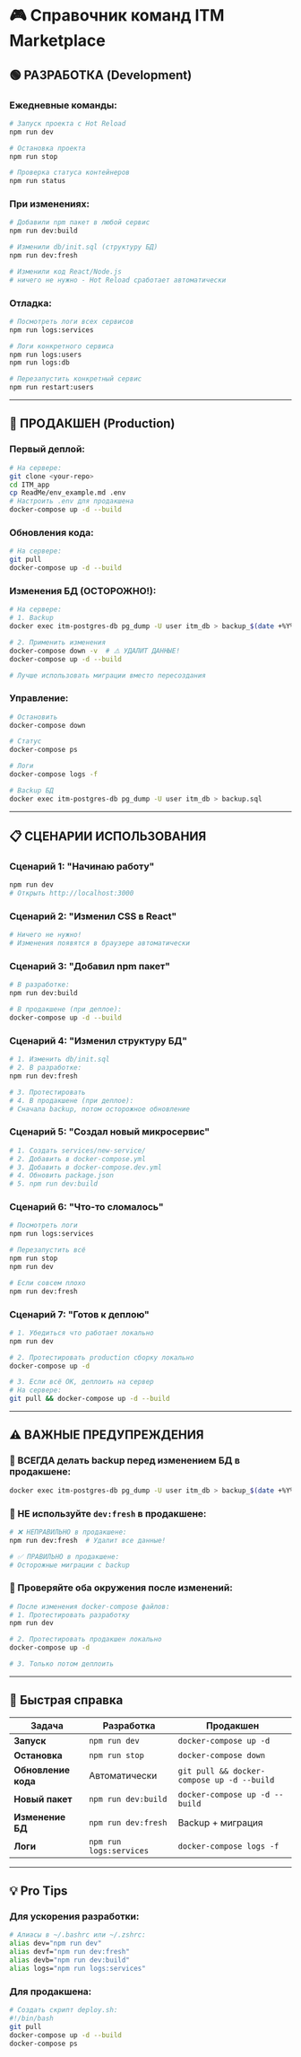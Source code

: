 # 🎮 Справочник команд ITM Marketplace

## 🟢 РАЗРАБОТКА (Development)

### Ежедневные команды:
```bash
# Запуск проекта с Hot Reload
npm run dev

# Остановка проекта
npm run stop

# Проверка статуса контейнеров
npm run status
```

### При изменениях:
```bash
# Добавили npm пакет в любой сервис
npm run dev:build

# Изменили db/init.sql (структуру БД)
npm run dev:fresh

# Изменили код React/Node.js
# ничего не нужно - Hot Reload сработает автоматически
```

### Отладка:
```bash
# Посмотреть логи всех сервисов
npm run logs:services

# Логи конкретного сервиса
npm run logs:users
npm run logs:db

# Перезапустить конкретный сервис
npm run restart:users
```

---

## 🔴 ПРОДАКШЕН (Production)

### Первый деплой:
```bash
# На сервере:
git clone <your-repo>
cd ITM_app
cp ReadMe/env_example.md .env
# Настроить .env для продакшена
docker-compose up -d --build
```

### Обновления кода:
```bash
# На сервере:
git pull
docker-compose up -d --build
```

### Изменения БД (ОСТОРОЖНО!):
```bash
# На сервере:
# 1. Backup
docker exec itm-postgres-db pg_dump -U user itm_db > backup_$(date +%Y%m%d).sql

# 2. Применить изменения
docker-compose down -v  # ⚠️ УДАЛИТ ДАННЫЕ!
docker-compose up -d --build

# Лучше использовать миграции вместо пересоздания
```

### Управление:
```bash
# Остановить
docker-compose down

# Статус
docker-compose ps

# Логи
docker-compose logs -f

# Backup БД
docker exec itm-postgres-db pg_dump -U user itm_db > backup.sql
```

---

## 📋 СЦЕНАРИИ ИСПОЛЬЗОВАНИЯ

### Сценарий 1: "Начинаю работу"
```bash
npm run dev
# Открыть http://localhost:3000
```

### Сценарий 2: "Изменил CSS в React"
```bash
# Ничего не нужно!
# Изменения появятся в браузере автоматически
```

### Сценарий 3: "Добавил npm пакет"
```bash
# В разработке:
npm run dev:build

# В продакшене (при деплое):
docker-compose up -d --build
```

### Сценарий 4: "Изменил структуру БД"
```bash
# 1. Изменить db/init.sql
# 2. В разработке:
npm run dev:fresh

# 3. Протестировать
# 4. В продакшене (при деплое):
# Сначала backup, потом осторожное обновление
```

### Сценарий 5: "Создал новый микросервис"
```bash
# 1. Создать services/new-service/
# 2. Добавить в docker-compose.yml
# 3. Добавить в docker-compose.dev.yml  
# 4. Обновить package.json
# 5. npm run dev:build
```

### Сценарий 6: "Что-то сломалось"
```bash
# Посмотреть логи
npm run logs:services

# Перезапустить всё
npm run stop
npm run dev

# Если совсем плохо
npm run dev:fresh
```

### Сценарий 7: "Готов к деплою"
```bash
# 1. Убедиться что работает локально
npm run dev

# 2. Протестировать production сборку локально
docker-compose up -d

# 3. Если всё ОК, деплоить на сервер
# На сервере:
git pull && docker-compose up -d --build
```

---

## ⚠️ ВАЖНЫЕ ПРЕДУПРЕЖДЕНИЯ

### 🚨 ВСЕГДА делать backup перед изменением БД в продакшене:
```bash
docker exec itm-postgres-db pg_dump -U user itm_db > backup_$(date +%Y%m%d).sql
```

### 🚨 НЕ используйте `dev:fresh` в продакшене:
```bash
# ❌ НЕПРАВИЛЬНО в продакшене:
npm run dev:fresh  # Удалит все данные!

# ✅ ПРАВИЛЬНО в продакшене:
# Осторожные миграции с backup
```

### 🚨 Проверяйте оба окружения после изменений:
```bash
# После изменения docker-compose файлов:
# 1. Протестировать разработку
npm run dev

# 2. Протестировать продакшен локально  
docker-compose up -d

# 3. Только потом деплоить
```

---

## 🎯 Быстрая справка

| Задача | Разработка | Продакшен |
|--------|------------|-----------|
| **Запуск** | `npm run dev` | `docker-compose up -d` |
| **Остановка** | `npm run stop` | `docker-compose down` |
| **Обновление кода** | Автоматически | `git pull && docker-compose up -d --build` |
| **Новый пакет** | `npm run dev:build` | `docker-compose up -d --build` |
| **Изменение БД** | `npm run dev:fresh` | Backup + миграция |
| **Логи** | `npm run logs:services` | `docker-compose logs -f` |

---

## 💡 Pro Tips

### Для ускорения разработки:
```bash
# Алиасы в ~/.bashrc или ~/.zshrc:
alias dev="npm run dev"
alias devf="npm run dev:fresh"
alias devb="npm run dev:build"
alias logs="npm run logs:services"
```

### Для продакшена:
```bash
# Создать скрипт deploy.sh:
#!/bin/bash
git pull
docker-compose up -d --build
docker-compose ps
```
